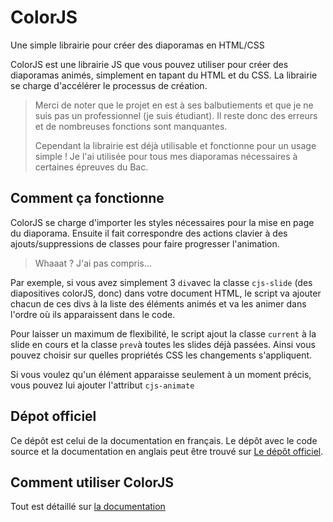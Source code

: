 # ColorJS

Une simple librairie pour créer des diaporamas en HTML/CSS

ColorJS est une librairie JS que vous pouvez utiliser pour créer des diaporamas animés, simplement en tapant du HTML et du CSS. La librairie se charge d'accélérer le processus de création.

> Merci de noter que le projet en est à ses balbutiements et que je ne suis pas un professionnel (je suis étudiant). Il reste donc des erreurs et de nombreuses fonctions sont manquantes.
> 
> Cependant la librairie est déjà utilisable et fonctionne pour un usage simple !  Je l'ai utilisée pour tous mes diaporamas nécessaires à certaines épreuves du Bac.

## Comment ça fonctionne

ColorJS se charge d'importer les styles nécessaires pour la mise en page du diaporama. Ensuite il fait correspondre des actions clavier à des ajouts/suppressions de classes pour faire progresser l'animation.

>  Whaaat ? J'ai pas compris...

Par exemple, si vous avez simplement 3 `div`avec la classe `cjs-slide` (des diapositives colorJS, donc) dans votre document HTML, le script va ajouter chacun de ces divs à la liste des éléments animés et va les animer dans l'ordre où ils apparaissent dans le code.

Pour laisser un maximum de flexibilité, le script ajout la classe `current` à la slide en cours et la classe `prev`à toutes les slides déjà passées. Ainsi vous pouvez choisir sur quelles propriétés CSS les changements s'appliquent.

Si vous voulez qu'un élément apparaisse seulement à un moment précis, vous pouvez lui ajouter l'attribut `cjs-animate`

## Dépot officiel

Ce dépôt est celui de la documentation en français. Le dépôt avec le code source et la documentation en anglais peut être trouvé sur [Le dépôt officiel](https://github.com/leoboyerbx/colorjs).

## Comment utiliser ColorJS

Tout est détaillé sur [la documentation](https://colorjs.readthedocs.io/fr/latest/)
